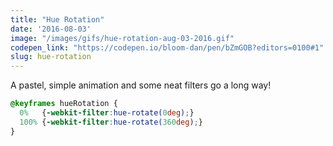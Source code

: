 ```yaml
---
title: "Hue Rotation"
date: '2016-08-03'
image: "/images/gifs/hue-rotation-aug-03-2016.gif"
codepen_link: "https://codepen.io/bloom-dan/pen/bZmGOB?editors=0100#1"
slug: hue-rotation
---
```


A pastel, simple animation and some neat filters go a long way!

```css
@keyframes hueRotation {
  0%   {-webkit-filter:hue-rotate(0deg);}
  100% {-webkit-filter:hue-rotate(360deg);}
}
```
